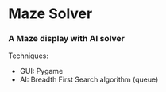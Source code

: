 <h1>Maze Solver</h1>
<h3>A Maze display with AI solver</h3>
<p>Techniques:</p>
<ul>
  <li>GUI: Pygame</li>
  <li>AI: Breadth First Search algorithm (queue)</li>
</ul>
